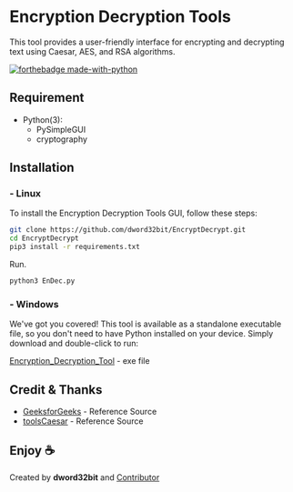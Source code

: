 # Encryption Decryption Tools
This tool provides a user-friendly interface for encrypting and decrypting text using Caesar, AES, and RSA algorithms.


[![forthebadge made-with-python](http://ForTheBadge.com/images/badges/made-with-python.svg)](https://www.python.org/)

## Requirement
- Python(3):
    - PySimpleGUI
    - cryptography

## Installation

### - Linux
To install the Encryption Decryption Tools GUI, follow these steps:
```sh
git clone https://github.com/dword32bit/EncryptDecrypt.git
cd EncryptDecrypt
pip3 install -r requirements.txt
```
Run.
```sh
python3 EnDec.py
```
### - Windows
We've got you covered! This tool is available as a standalone executable file, so you don't need to have Python installed on your device. Simply download and double-click to run:

[Encryption_Decryption_Tool](https://raw.githubusercontent.com/dword32bit/EncryptDecrypt/main/dist/Encryption_Decryption_Tool.exe) - exe file

## Credit & Thanks
- [GeeksforGeeks](https://www.geeksforgeeks.org/caesar-cipher-in-cryptography/) - Reference Source
- [toolsCaesar](https://github.com/putr444/toolsCaesar) - Reference Source

## Enjoy ☕ 
Created by **dword32bit** and [Contributor](https://github.com/dword32bit/EncryptDecrypt/graphs/contributors)
